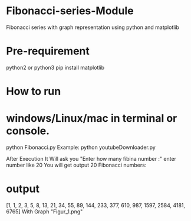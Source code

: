 # Fibonacci-series-Module
Fibonacci series with graph representation using python and matplotlib

# Pre-requirement 
python2 or python3
pip install matplotlib

# How to run

# windows/Linux/mac in terminal or console.
python Fibonacci.py
Example: python youtubeDownloader.py

After Execution 
It Will ask you "Enter how many fibina number :"
enter number like 20
You will get output 20 Fibonacci numbers:
# output
[1, 1, 2, 3, 5, 8, 13, 21, 34, 55, 89, 144, 233, 377, 610, 987, 1597, 2584, 4181, 6765]
With Graph "Figur_1.png"
